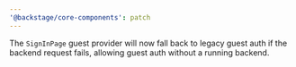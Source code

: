 ```yaml
---
'@backstage/core-components': patch
---
```


The `SignInPage` guest provider will now fall back to legacy guest auth if the backend request fails, allowing guest auth without a running backend.

